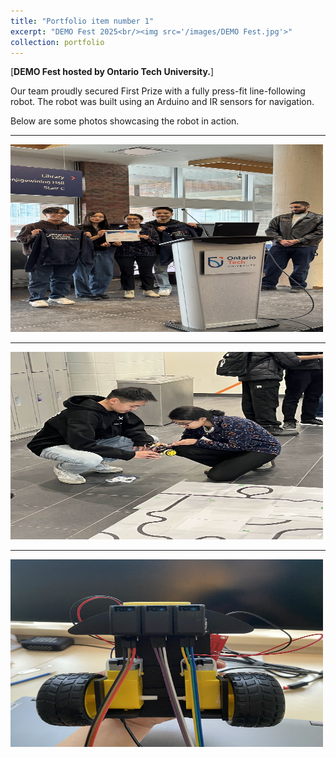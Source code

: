 ```yaml
---
title: "Portfolio item number 1"
excerpt: "DEMO Fest 2025<br/><img src='/images/DEMO Fest.jpg'>"
collection: portfolio
---
```


[**DEMO Fest hosted by Ontario Tech University.**]

Our team proudly secured First Prize with a fully press-fit line-following robot.
The robot was built using an Arduino and IR sensors for navigation.

Below are some photos showcasing the robot in action.

---

<img src="/images/DEMO2.JPEG" alt="DEMO2" width="500" height="300">

---

<img src="/images/DEMO3.JPG" alt="DEMO3" width="500" height="300">

---

<img src="/images/DEMO1.jpg" alt="DEMO1" width="500" height="300">
